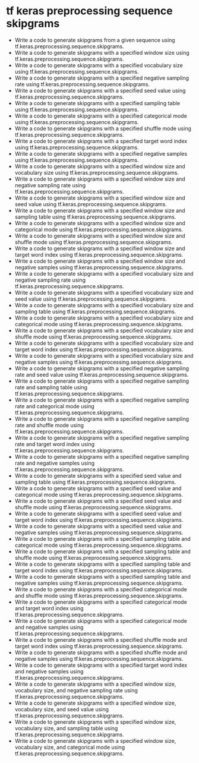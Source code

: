 # tf keras preprocessing sequence skipgrams

- Write a code to generate skipgrams from a given sequence using tf.keras.preprocessing.sequence.skipgrams.
- Write a code to generate skipgrams with a specified window size using tf.keras.preprocessing.sequence.skipgrams.
- Write a code to generate skipgrams with a specified vocabulary size using tf.keras.preprocessing.sequence.skipgrams.
- Write a code to generate skipgrams with a specified negative sampling rate using tf.keras.preprocessing.sequence.skipgrams.
- Write a code to generate skipgrams with a specified seed value using tf.keras.preprocessing.sequence.skipgrams.
- Write a code to generate skipgrams with a specified sampling table using tf.keras.preprocessing.sequence.skipgrams.
- Write a code to generate skipgrams with a specified categorical mode using tf.keras.preprocessing.sequence.skipgrams.
- Write a code to generate skipgrams with a specified shuffle mode using tf.keras.preprocessing.sequence.skipgrams.
- Write a code to generate skipgrams with a specified target word index using tf.keras.preprocessing.sequence.skipgrams.
- Write a code to generate skipgrams with a specified negative samples using tf.keras.preprocessing.sequence.skipgrams.
- Write a code to generate skipgrams with a specified window size and vocabulary size using tf.keras.preprocessing.sequence.skipgrams.
- Write a code to generate skipgrams with a specified window size and negative sampling rate using tf.keras.preprocessing.sequence.skipgrams.
- Write a code to generate skipgrams with a specified window size and seed value using tf.keras.preprocessing.sequence.skipgrams.
- Write a code to generate skipgrams with a specified window size and sampling table using tf.keras.preprocessing.sequence.skipgrams.
- Write a code to generate skipgrams with a specified window size and categorical mode using tf.keras.preprocessing.sequence.skipgrams.
- Write a code to generate skipgrams with a specified window size and shuffle mode using tf.keras.preprocessing.sequence.skipgrams.
- Write a code to generate skipgrams with a specified window size and target word index using tf.keras.preprocessing.sequence.skipgrams.
- Write a code to generate skipgrams with a specified window size and negative samples using tf.keras.preprocessing.sequence.skipgrams.
- Write a code to generate skipgrams with a specified vocabulary size and negative sampling rate using tf.keras.preprocessing.sequence.skipgrams.
- Write a code to generate skipgrams with a specified vocabulary size and seed value using tf.keras.preprocessing.sequence.skipgrams.
- Write a code to generate skipgrams with a specified vocabulary size and sampling table using tf.keras.preprocessing.sequence.skipgrams.
- Write a code to generate skipgrams with a specified vocabulary size and categorical mode using tf.keras.preprocessing.sequence.skipgrams.
- Write a code to generate skipgrams with a specified vocabulary size and shuffle mode using tf.keras.preprocessing.sequence.skipgrams.
- Write a code to generate skipgrams with a specified vocabulary size and target word index using tf.keras.preprocessing.sequence.skipgrams.
- Write a code to generate skipgrams with a specified vocabulary size and negative samples using tf.keras.preprocessing.sequence.skipgrams.
- Write a code to generate skipgrams with a specified negative sampling rate and seed value using tf.keras.preprocessing.sequence.skipgrams.
- Write a code to generate skipgrams with a specified negative sampling rate and sampling table using tf.keras.preprocessing.sequence.skipgrams.
- Write a code to generate skipgrams with a specified negative sampling rate and categorical mode using tf.keras.preprocessing.sequence.skipgrams.
- Write a code to generate skipgrams with a specified negative sampling rate and shuffle mode using tf.keras.preprocessing.sequence.skipgrams.
- Write a code to generate skipgrams with a specified negative sampling rate and target word index using tf.keras.preprocessing.sequence.skipgrams.
- Write a code to generate skipgrams with a specified negative sampling rate and negative samples using tf.keras.preprocessing.sequence.skipgrams.
- Write a code to generate skipgrams with a specified seed value and sampling table using tf.keras.preprocessing.sequence.skipgrams.
- Write a code to generate skipgrams with a specified seed value and categorical mode using tf.keras.preprocessing.sequence.skipgrams.
- Write a code to generate skipgrams with a specified seed value and shuffle mode using tf.keras.preprocessing.sequence.skipgrams.
- Write a code to generate skipgrams with a specified seed value and target word index using tf.keras.preprocessing.sequence.skipgrams.
- Write a code to generate skipgrams with a specified seed value and negative samples using tf.keras.preprocessing.sequence.skipgrams.
- Write a code to generate skipgrams with a specified sampling table and categorical mode using tf.keras.preprocessing.sequence.skipgrams.
- Write a code to generate skipgrams with a specified sampling table and shuffle mode using tf.keras.preprocessing.sequence.skipgrams.
- Write a code to generate skipgrams with a specified sampling table and target word index using tf.keras.preprocessing.sequence.skipgrams.
- Write a code to generate skipgrams with a specified sampling table and negative samples using tf.keras.preprocessing.sequence.skipgrams.
- Write a code to generate skipgrams with a specified categorical mode and shuffle mode using tf.keras.preprocessing.sequence.skipgrams.
- Write a code to generate skipgrams with a specified categorical mode and target word index using tf.keras.preprocessing.sequence.skipgrams.
- Write a code to generate skipgrams with a specified categorical mode and negative samples using tf.keras.preprocessing.sequence.skipgrams.
- Write a code to generate skipgrams with a specified shuffle mode and target word index using tf.keras.preprocessing.sequence.skipgrams.
- Write a code to generate skipgrams with a specified shuffle mode and negative samples using tf.keras.preprocessing.sequence.skipgrams.
- Write a code to generate skipgrams with a specified target word index and negative samples using tf.keras.preprocessing.sequence.skipgrams.
- Write a code to generate skipgrams with a specified window size, vocabulary size, and negative sampling rate using tf.keras.preprocessing.sequence.skipgrams.
- Write a code to generate skipgrams with a specified window size, vocabulary size, and seed value using tf.keras.preprocessing.sequence.skipgrams.
- Write a code to generate skipgrams with a specified window size, vocabulary size, and sampling table using tf.keras.preprocessing.sequence.skipgrams.
- Write a code to generate skipgrams with a specified window size, vocabulary size, and categorical mode using tf.keras.preprocessing.sequence.skipgrams.